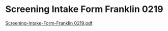 # Screening Intake Form Franklin 0219

[Screening-Intake-Form-Franklin 0219.pdf](Screening%20Intake%20Form%20Franklin%200219%20be3878eca3f940a3b70a7d434394ba27/Screening-Intake-Form-Franklin_0219.pdf)